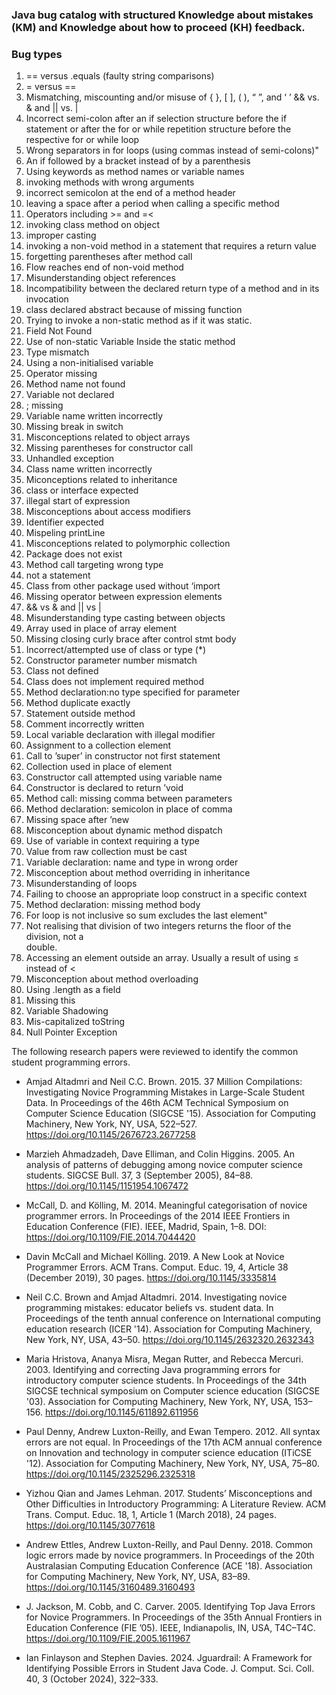 ###  Java bug catalog with  structured Knowledge about mistakes (KM) and Knowledge about how to proceed (KH) feedback.
 

### Bug types
1.  == versus .equals (faulty string comparisons)
2.  = versus ==
3.  Mismatching, miscounting and/or misuse of { }, [ ], ( ), “ ”, and ‘ ’
    && vs. & and || vs. | 
4.  Incorrect semi-colon after an if selection structure before the if statement or after 
    the  for or while repetition structure before the respective for or while loop
5.  Wrong separators in for loops (using commas instead of
    semi-colons)"
6.  An if followed by a bracket instead of by a parenthesis
7.  Using keywords as method names or variable names
8.  invoking methods with wrong arguments
9.  incorrect semicolon at the end of a method header 
10. leaving a space after a period when calling a specific method
11. Operators including  >= and =<
12. invoking class method on object
13. improper casting
14. invoking a non-void method in a statement that requires a return value
15. forgetting parentheses after method call
16. Flow reaches end of non-void method
17. Misunderstanding object references
18. Incompatibility between the declared return type of a method and in its invocation 
19. class declared abstract because of missing function
20. Trying to invoke a non-static method as if it was static.
21. Field Not Found
22. Use of non-static Variable Inside the static method
23. Type mismatch
24. Using a non-initialised variable
25. Operator missing
26. Method name not found
27. Variable not declared
28. ; missing
29. Variable name written incorrectly
30. Missing break in switch
31. Misconceptions related to  object arrays 
32. Missing parentheses for constructor call 
33. Unhandled exception
34. Class name written incorrectly
35. Miconceptions related to inheritance
36. class or interface expected 
37. illegal start of expression
38. Misconceptions about access modifiers
39. Identifier expected
40. Mispeling printLine
41. Misconceptions related to polymorphic collection
42. Package does not exist
43. Method call targeting wrong type  
44. not a statement
45. Class from other package used without ‘import
46. Missing operator between expression elements
47. && vs & and || vs |
48. Misunderstanding type casting between objects
49. Array used in place of array element
50. Missing closing curly brace after control stmt body 
51. Incorrect/attempted use of class or type (*)
52. Constructor parameter number mismatch
53. Class not defined
54. Class does not implement required method
55. Method declaration:no type specified for parameter 
56. Method duplicate exactly 
57. Statement outside method
58. Comment incorrectly written
59. Local variable declaration with illegal modifier
60. Assignment to a collection element
61. Call to ’super’ in constructor not first statement
62. Collection used in place of element
63. Constructor call attempted using variable name 
64. Constructor is declared to return ’void
65. Method call: missing comma between parameters
66. Method declaration: semicolon in place of comma
67. Missing space after ’new
68. Misconception about dynamic method dispatch
69. Use of variable in context requiring a type
70. Value from raw collection must be cast
71. Variable declaration: name and type in wrong order
72. Misconception about method overriding in inheritance
73. Misunderstanding of loops
74. Failing to choose an appropriate loop construct in a specific context
75. Method declaration: missing method body
76. For loop is not inclusive so sum excludes the last element"
77. Not realising that division of two integers returns the floor of the division, not a    
    double.
78. Accessing an element outside an array. Usually a result of using ≤ instead of <
79. Misconception about method overloading 
80. Using .length as a field
81. Missing this
82. Variable Shadowing
83. Mis-capitalized toString
84. Null Pointer Exception

 The following research papers were reviewed to identify the common student programming errors. 
 
 - Amjad Altadmri and Neil C.C. Brown. 2015. 37 Million Compilations: Investigating Novice Programming Mistakes in Large-Scale Student Data. In Proceedings of the 46th ACM Technical Symposium on Computer Science Education (SIGCSE '15). Association for Computing Machinery, New York, NY, USA, 522–527. https://doi.org/10.1145/2676723.2677258
-  Marzieh Ahmadzadeh, Dave Elliman, and Colin Higgins. 2005. An analysis of patterns of debugging among novice computer science students. SIGCSE Bull. 37, 3 (September 2005), 84–88. https://doi.org/10.1145/1151954.1067472

- McCall, D. and Kölling, M. 2014. Meaningful categorisation of novice programmer errors. In Proceedings of the 2014 IEEE Frontiers in Education Conference (FIE). IEEE, Madrid, Spain, 1–8. DOI: https://doi.org/10.1109/FIE.2014.7044420
 - Davin McCall and Michael Kölling. 2019. A New Look at Novice Programmer Errors. ACM Trans. Comput. Educ. 19, 4, Article 38 (December 2019), 30 pages. https://doi.org/10.1145/3335814
 - Neil C.C. Brown and Amjad Altadmri. 2014. Investigating novice programming mistakes: educator beliefs vs. student data. In Proceedings of the tenth annual conference on International computing education research (ICER '14). Association for Computing Machinery, New York, NY, USA, 43–50. https://doi.org/10.1145/2632320.2632343

- Maria Hristova, Ananya Misra, Megan Rutter, and Rebecca Mercuri. 2003. Identifying and correcting Java programming errors for introductory computer science students. In Proceedings of the 34th SIGCSE technical symposium on Computer science education (SIGCSE '03). Association for Computing Machinery, New York, NY, USA, 153–156. https://doi.org/10.1145/611892.611956

- Paul Denny, Andrew Luxton-Reilly, and Ewan Tempero. 2012. All syntax errors are not equal. In Proceedings of the 17th ACM annual conference on Innovation and technology in computer science education (ITiCSE '12). Association for Computing Machinery, New York, NY, USA, 75–80. https://doi.org/10.1145/2325296.2325318

- Yizhou Qian and James Lehman. 2017. Students’ Misconceptions and Other Difficulties in Introductory Programming: A Literature Review. ACM Trans. Comput. Educ. 18, 1, Article 1 (March 2018), 24 pages. https://doi.org/10.1145/3077618

 - Andrew Ettles, Andrew Luxton-Reilly, and Paul Denny. 2018. Common logic errors made by novice programmers. In Proceedings of the 20th Australasian Computing Education Conference (ACE '18). Association for Computing Machinery, New York, NY, USA, 83–89. https://doi.org/10.1145/3160489.3160493

 - J. Jackson, M. Cobb, and C. Carver. 2005. Identifying Top Java Errors for Novice Programmers. In Proceedings of the 35th Annual Frontiers in Education Conference (FIE ’05). IEEE, Indianapolis, IN, USA, T4C–T4C. https://doi.org/10.1109/FIE.2005.1611967
 
- Ian Finlayson and Stephen Davies. 2024. Jguardrail: A Framework for Identifying Possible Errors in Student Java Code. J. Comput. Sci. Coll. 40, 3 (October 2024), 322–333.


 
